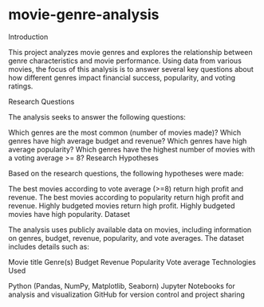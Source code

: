 # movie-genre-analysis
Introduction

This project analyzes movie genres and explores the relationship between genre characteristics and movie performance. Using data from various movies, the focus of this analysis is to answer several key questions about how different genres impact financial success, popularity, and voting ratings.

Research Questions

The analysis seeks to answer the following questions:

Which genres are the most common (number of movies made)?
Which genres have high average budget and revenue?
Which genres have high average popularity?
Which genres have the highest number of movies with a voting average >= 8?
Research Hypotheses

Based on the research questions, the following hypotheses were made:

The best movies according to vote average (>=8) return high profit and revenue.
The best movies according to popularity return high profit and revenue.
Highly budgeted movies return high profit.
Highly budgeted movies have high popularity.
Dataset

The analysis uses publicly available data on movies, including information on genres, budget, revenue, popularity, and vote averages. The dataset includes details such as:

Movie title
Genre(s)
Budget
Revenue
Popularity
Vote average
Technologies Used

Python (Pandas, NumPy, Matplotlib, Seaborn)
Jupyter Notebooks for analysis and visualization
GitHub for version control and project sharing
